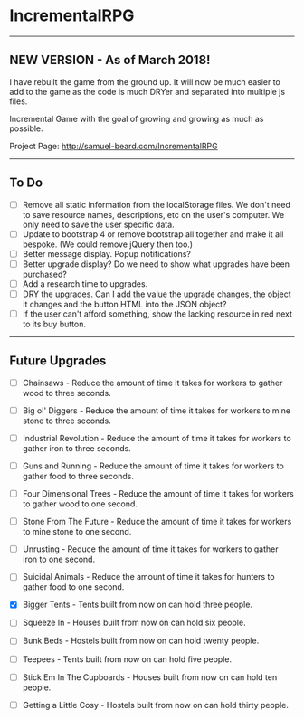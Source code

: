 # IncrementalRPG
---

## NEW VERSION - As of March 2018!
I have rebuilt the game from the ground up. It will now be much easier to add to the game as the code is much DRYer and separated into multiple js files.

Incremental Game with the goal of growing and growing as much as possible.

Project Page: http://samuel-beard.com/IncrementalRPG

---

## To Do
- [ ] Remove all static information from the localStorage files. We don't need to save resource names, descriptions, etc on the user's computer. We only need to save the user specific data.
- [ ] Update to bootstrap 4 or remove bootstrap all together and make it all bespoke. (We could remove jQuery then too.)
- [ ] Better message display. Popup notifications?
- [ ] Better upgrade display? Do we need to show what upgrades have been purchased?
- [ ] Add a research time to upgrades.
- [ ] DRY the upgrades. Can I add the value the upgrade changes, the object it changes and the button HTML into the JSON object?
- [ ] If the user can't afford something, show the lacking resource in red next to its buy button.

---

## Future Upgrades
- [ ] Chainsaws - Reduce the amount of time it takes for workers to gather wood to three seconds.
- [ ] Big ol' Diggers - Reduce the amount of time it takes for workers to mine stone to three seconds.
- [ ] Industrial Revolution - Reduce the amount of time it takes for workers to gather iron to three seconds.
- [ ] Guns and Running - Reduce the amount of time it takes for workers to gather food to three seconds.
- [ ] Four Dimensional Trees - Reduce the amount of time it takes for workers to gather wood to one second.
- [ ] Stone From The Future - Reduce the amount of time it takes for workers to mine stone to one second.
- [ ] Unrusting - Reduce the amount of time it takes for workers to gather iron to one second.
- [ ] Suicidal Animals - Reduce the amount of time it takes for hunters to gather food to one second.

- [x] Bigger Tents - Tents built from now on can hold three people.
- [ ] Squeeze In - Houses built from now on can hold six people.
- [ ] Bunk Beds - Hostels built from now on can hold twenty people.
- [ ] Teepees - Tents built from now on can hold five people.
- [ ] Stick Em In The Cupboards - Houses built from now on can hold ten people.
- [ ] Getting a Little Cosy - Hostels built from now on can hold thirty people.
